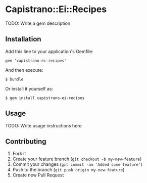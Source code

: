 # Capistrano::Ei::Recipes

TODO: Write a gem description

## Installation

Add this line to your application's Gemfile:

    gem 'capistrano-ei-recipes'

And then execute:

    $ bundle

Or install it yourself as:

    $ gem install capistrano-ei-recipes

## Usage

TODO: Write usage instructions here

## Contributing

1. Fork it
2. Create your feature branch (`git checkout -b my-new-feature`)
3. Commit your changes (`git commit -am 'Added some feature'`)
4. Push to the branch (`git push origin my-new-feature`)
5. Create new Pull Request
